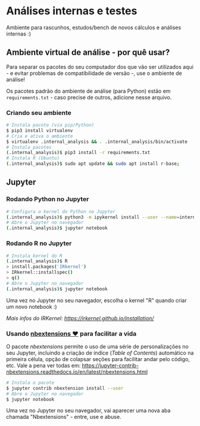 # Análises internas e testes

Ambiente para rascunhos, estudos/bench de novos cálculos e análises internas :)

## Ambiente virtual de análise - por quê usar?

Para separar os pacotes do seu computador dos que vão ser utilizados aqui - e evitar problemas de compatibilidade de versão -, use o ambiente de análise! 

Os pacotes padrão do ambiente de análise (para Python) estão em `requirements.txt` -  caso precise de outros, adicione nesse arquivo.

### Criando seu ambiente

```bash
# Instala pacote (via pip/Python)
$ pip3 install virtualenv
# Cria e ativa o ambiente
$ virtualenv .internal_analysis && . .internal_analysis/bin/activate
# Instala pacotes
(.internal_analysis)$ pip3 install -r requirements.txt
# Instala R (Ubuntu)
(.internal_analysis)$ sudo apt update && sudo apt install r-base;
```

## Jupyter

### Rodando Python no Jupyter

```bash
# Configura o kernel do Python no Jupyter
(.internal_analysis)$ python3 -m ipykernel install --user --name=internal_analysis
# Abre o Jupyter no navegador
(.internal_analysis)$ jupyter notebook
```

### Rodando R no Jupyter

```bash
# Instala kernel do R
(.internal_analysis)$ R
> install.packages('IRkernel')
> IRkernel::installspec()
> q()
# Abre o Jupyter no navegador
(.internal_analysis)$ jupyter notebook
```
Uma vez no Jupyter no seu navegador, escolha o kernel "R" quando criar um novo notebook :)

*Mais infos do IRKernel: https://irkernel.github.io/installation/*

### Usando [nbextensions ♥️](https://github.com/ipython-contrib/jupyter_contrib_nbextensions) para facilitar a vida

O pacote *nbextensions* permite o uso de uma série de personalizações no seu Jupyter, incluindo a criação de índice (*Table of Contents*) automático na primeira célula, opção de colapsar seções para facilitar andar pelo  código, etc. Vale a pena ver todas em: https://jupyter-contrib-nbextensions.readthedocs.io/en/latest/nbextensions.html

```bash
# Instala o pacote
$ jupyter contrib nbextension install --user
# Abre o Jupyter no navegador
$ jupyter notebook
```
Uma vez no Jupyter no seu navegador, vai aparecer uma nova aba chamada "Nbextensions" - entre, use e abuse.